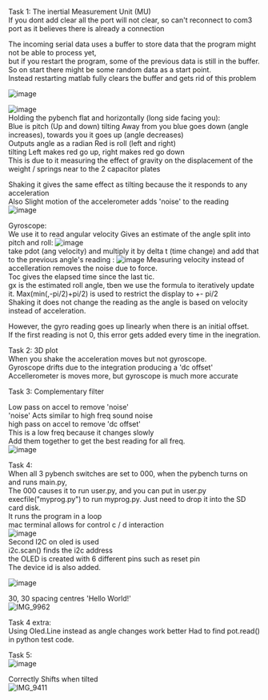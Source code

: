 Task 1: The inertial Measurement Unit (MU)  
If you dont add clear all the port will not clear, so can't reconnect to com3 port as it believes there is already a connection  
  
The incoming serial data uses a buffer to store data that the program might not be able to process yet,  
but if you restart the program, some of the previous data is still in the buffer. So on start there might be some random data as a start point.  
Instead restarting matlab fully clears the buffer and gets rid of this problem  

![image](https://github.com/user-attachments/assets/bdbf100c-8b46-41d0-9539-5a2825e4acc4)  
  
![image](https://github.com/user-attachments/assets/64514818-4125-49dd-8c8d-c8d466dcc8c1)  
Holding the pybench flat and horizontally (long side facing you):  
Blue is pitch (Up and down)
tilting Away from you blue goes down (angle increases), towards you it goes up (angle decreases)  
Outputs angle as a radian
Red is roll (left and right)  
tilting Left makes red go up, right makes red go down   
This is due to it measuring the effect of gravity on the displacement of the weight / springs near to the 2 capacitor plates  

  
Shaking it gives the same effect as tilting because the it responds to any acceleration  
Also Slight motion of the accelerometer adds 'noise' to the reading  
![image](https://github.com/user-attachments/assets/bc25fc3b-5d82-4d63-98fe-e421fc575e7b)

Gyroscope:  
We use it to read angular velocity
Gives an estimate of the angle split into pitch and roll:
![image](https://github.com/user-attachments/assets/83df9bf0-363d-40d0-a4c0-776962b28962)  
take pdot (ang velocity) and multiply it by delta t (time change) and add that to the previous angle's reading :
![image](https://github.com/user-attachments/assets/bde77411-edda-4d88-be4d-7cfaed6bd7df)
Measuring velocity instead of accelleration removes the noise due to force.   
Toc gives the elapsed time since the last tic.  
gx is the estimated roll angle, tben we use the formula to iteratively update it. 
Max(min(,-pi/2)+pi/2) is used to restrict the display to +- pi/2  
Shaking it does not change the reading as the angle is based on velocity instead of acceleration.

However, the gyro reading goes up linearly when there is an initial offset.   
If the first reading is not 0, this error gets added every time in the inegration.  


Task 2: 3D plot  
When you shake the acceleration moves but not gyroscope.  
Gyroscope drifts due to the integration producing a 'dc offset'   
Accellerometer is moves more, but gyroscope is much more accurate  

Task 3: Complementary filter  

Low pass on accel to remove 'noise'  
'noise' Acts similar to high freq sound noise  
high pass on accel to remove 'dc offset'  
This is a low freq because it changes slowly  
Add them together to get the best reading for all freq.  
![image](https://github.com/user-attachments/assets/ea00bef7-ea73-4f46-98de-eb6e0e726c85)

Task 4:  
When all 3 pybench switches are set to 000, when the pybench turns on and runs main.py,  
The 000 causes it to run user.py, and you can put in user.py execfile("myprog.py") to run myprog.py.
Just need to drop it into the SD card disk.  
It runs the program in a loop   
mac terminal allows for control c / d interaction   
![image](https://github.com/user-attachments/assets/e418ea10-2891-4810-ae56-425b5c69d383)  
Second I2C on oled is used   
i2c.scan() finds the i2c address  
the OLED is created with 6 different pins such as reset pin  
The device id is also added.  

  
![image](https://github.com/user-attachments/assets/65838011-ecb3-4320-bdcb-9a80d2b05a92)

30, 30 spacing centres 'Hello World!'  
![IMG_9962](https://github.com/user-attachments/assets/7b0fdf14-9fee-45d7-9b9d-c61f059bf5f5)

Task 4 extra:  
Using Oled.Line instead as angle changes work better
Had to find pot.read() in python test code.  

Task 5:  
![image](https://github.com/user-attachments/assets/7ca85f49-30f0-47b7-994a-ba18fa46dffa)

Correctly Shifts when tilted  
![IMG_9411](https://github.com/user-attachments/assets/ef2a0f58-d3b6-4e72-a36d-59baad7df31f)
